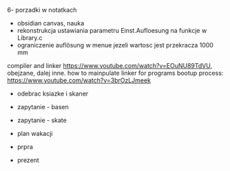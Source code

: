 6- porzadki w notatkach
- obsidian canvas, nauka
- rekonstrukcja ustawiania parametru Einst.Aufloesung na funkcje w Library.c
- ograniczenie auflösung w menue jezeli wartosc jest przekracza 1000 mm




compiler and linker https://www.youtube.com/watch?v=EOuNU89TdVU, obejzane, dalej inne.  how to mainpulate linker for programs 
bootup process: https://www.youtube.com/watch?v=3brOzLJmeek

- odebrac ksiazke i skaner

- zapytanie - basen
- zapytanie - skate

- plan wakacji
- prpra
- prezent
